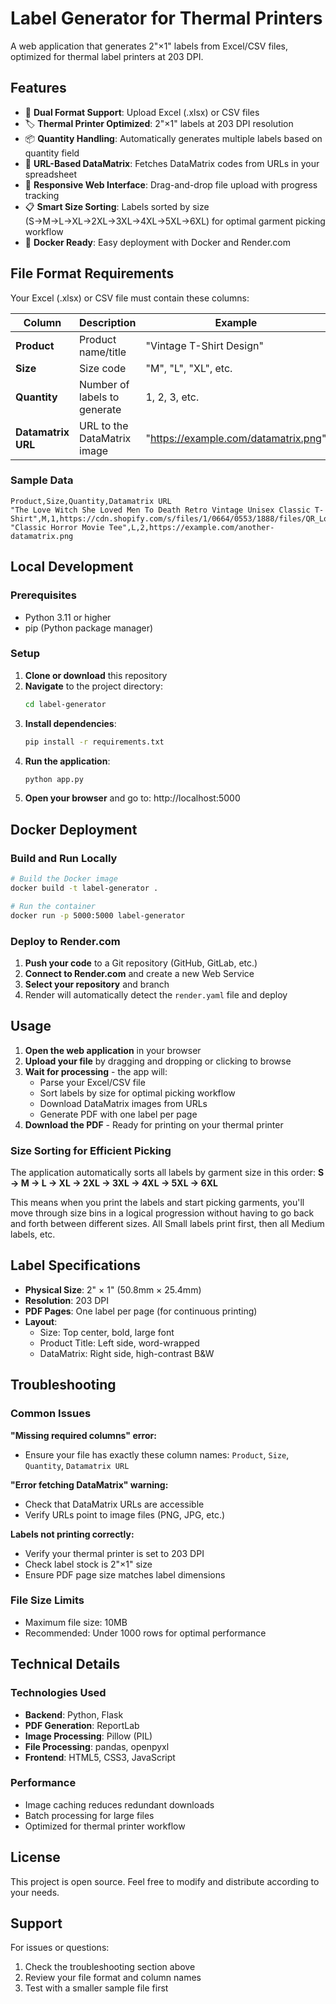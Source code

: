 # Label Generator for Thermal Printers

A web application that generates 2"×1" labels from Excel/CSV files, optimized for thermal label printers at 203 DPI.

## Features

- 📄 **Dual Format Support**: Upload Excel (.xlsx) or CSV files
- 🏷️ **Thermal Printer Optimized**: 2"×1" labels at 203 DPI resolution
- 📦 **Quantity Handling**: Automatically generates multiple labels based on quantity field
- 🔗 **URL-Based DataMatrix**: Fetches DataMatrix codes from URLs in your spreadsheet
- 📱 **Responsive Web Interface**: Drag-and-drop file upload with progress tracking
- 📋 **Smart Size Sorting**: Labels sorted by size (S→M→L→XL→2XL→3XL→4XL→5XL→6XL) for optimal garment picking workflow
- 🐳 **Docker Ready**: Easy deployment with Docker and Render.com

## File Format Requirements

Your Excel (.xlsx) or CSV file must contain these columns:

| Column | Description | Example |
|--------|-------------|---------|
| **Product** | Product name/title | "Vintage T-Shirt Design" |
| **Size** | Size code | "M", "L", "XL", etc. |
| **Quantity** | Number of labels to generate | 1, 2, 3, etc. |
| **Datamatrix URL** | URL to the DataMatrix image | "https://example.com/datamatrix.png" |

### Sample Data
```csv
Product,Size,Quantity,Datamatrix URL
"The Love Witch She Loved Men To Death Retro Vintage Unisex Classic T-Shirt",M,1,https://cdn.shopify.com/s/files/1/0664/0553/1888/files/QR_LoveWitch_SheLovedMen_png.png
"Classic Horror Movie Tee",L,2,https://example.com/another-datamatrix.png
```

## Local Development

### Prerequisites
- Python 3.11 or higher
- pip (Python package manager)

### Setup
1. **Clone or download** this repository
2. **Navigate** to the project directory:
   ```bash
   cd label-generator
   ```
3. **Install dependencies**:
   ```bash
   pip install -r requirements.txt
   ```
4. **Run the application**:
   ```bash
   python app.py
   ```
5. **Open your browser** and go to: http://localhost:5000

## Docker Deployment

### Build and Run Locally
```bash
# Build the Docker image
docker build -t label-generator .

# Run the container
docker run -p 5000:5000 label-generator
```

### Deploy to Render.com
1. **Push your code** to a Git repository (GitHub, GitLab, etc.)
2. **Connect to Render.com** and create a new Web Service
3. **Select your repository** and branch
4. Render will automatically detect the `render.yaml` file and deploy

## Usage

1. **Open the web application** in your browser
2. **Upload your file** by dragging and dropping or clicking to browse
3. **Wait for processing** - the app will:
   - Parse your Excel/CSV file
   - Sort labels by size for optimal picking workflow
   - Download DataMatrix images from URLs
   - Generate PDF with one label per page
4. **Download the PDF** - Ready for printing on your thermal printer

### Size Sorting for Efficient Picking

The application automatically sorts all labels by garment size in this order:
**S → M → L → XL → 2XL → 3XL → 4XL → 5XL → 6XL**

This means when you print the labels and start picking garments, you'll move through size bins in a logical progression without having to go back and forth between different sizes. All Small labels print first, then all Medium labels, etc.

## Label Specifications

- **Physical Size**: 2" × 1" (50.8mm × 25.4mm)
- **Resolution**: 203 DPI
- **PDF Pages**: One label per page (for continuous printing)
- **Layout**:
  - Size: Top center, bold, large font
  - Product Title: Left side, word-wrapped
  - DataMatrix: Right side, high-contrast B&W

## Troubleshooting

### Common Issues

**"Missing required columns" error:**
- Ensure your file has exactly these column names: `Product`, `Size`, `Quantity`, `Datamatrix URL`

**"Error fetching DataMatrix" warning:**
- Check that DataMatrix URLs are accessible
- Verify URLs point to image files (PNG, JPG, etc.)

**Labels not printing correctly:**
- Verify your thermal printer is set to 203 DPI
- Check label stock is 2"×1" size
- Ensure PDF page size matches label dimensions

### File Size Limits
- Maximum file size: 10MB
- Recommended: Under 1000 rows for optimal performance

## Technical Details

### Technologies Used
- **Backend**: Python, Flask
- **PDF Generation**: ReportLab
- **Image Processing**: Pillow (PIL)
- **File Processing**: pandas, openpyxl
- **Frontend**: HTML5, CSS3, JavaScript

### Performance
- Image caching reduces redundant downloads
- Batch processing for large files
- Optimized for thermal printer workflow

## License

This project is open source. Feel free to modify and distribute according to your needs.

## Support

For issues or questions:
1. Check the troubleshooting section above
2. Review your file format and column names
3. Test with a smaller sample file first